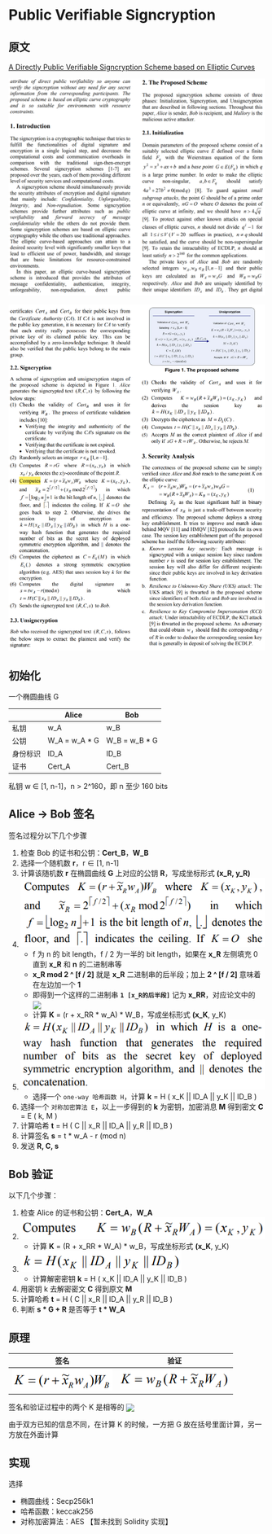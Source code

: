 # Public Verifiable Signcryption

## 原文

[A Directly Public Verifiable Signcryption Scheme based on Elliptic Curves](./A%20Directly%20Public%20Verifiable%20Signcryption%20Scheme%20based%20on%20Elliptic%20Curves.pdf) 

![image-20211031104618738](README/image-20211031104618738.png)

![image-20211031104053037](README/image-20211031104053037.png)

## 初始化

一个椭圆曲线 G

|          | Alice         | Bob           |
| -------- | ------------- | ------------- |
| 私钥     | w_A           | w_B           |
| 公钥     | W_A = w_A * G | W_B = w_B * G |
| 身份标识 | ID_A          | ID_B          |
| 证书     | Cert_A        | Cert_B        |

私钥 w ∈ [1, n-1]，n > 2^160，即 n 至少 160 bits

## Alice -> Bob 签名

签名过程分以下几个步骤

1. 检查 Bob 的证书和公钥：**Cert_B**，**W_B**
2. 选择一个随机数 **r**，r ∈ [1, n-1]
3. 计算该随机数 **r** 在椭圆曲线 **G** 上对应的公钥 **R**，写成坐标形式 **(x_R, y_R)**
4.  ![image-20211031110701230](README/image-20211031110701230.png)
    + f 为 n 的 bit length，f / 2 为一半的 bit length，如果在 **x_R** 左侧填充 0 直到 **x_R** 和 **n** 的二进制串等
    + **x_R mod 2 ^ [f / 2]** 就是 **x_R** 二进制串的后半段；加上 **2 ^ [f / 2]** 意味着在左边加一个 **1**
    + 即得到一个这样的二进制串 **`1 [x_R的后半段]`** 记为 **x_RR**，对应论文中的 <img height="20" valign="middle"  src="https://render.githubusercontent.com/render/math?math=\widetilde%20x_R">
    + 计算 **K** = (r + x_RR * w_A) * W_B，写成坐标形式 **(x_K**, y_K)
5. ![image-20211031112914956](README/image-20211031112914956.png) 
    + 选择一个 `one-way 哈希函数 H`，计算 **k** =  H ( x_K || ID_A || y_K || ID_B )
6. 选择一个 `对称加密算法 E`，以上一步得到的 **k** 为密钥，加密消息 **M** 得到密文 **C** = E ( k, M )
7. 计算哈希  **t** =  H ( C || x_R || ID_A || y_R || ID_B )
8. 计算签名 **s** = t * w_A - r (mod n)
9. 发送 **R, C, s**



## Bob 验证

以下几个步骤：

1. 检查 Alice 的证书和公钥：**Cert_A**，**W_A**
2.  ![image-20211031114318372](README/image-20211031114318372.png)
    + 计算 **K** = (R + x_RR * W_A) * w_B，写成坐标形式 **(x_K**, y_K)
3.  ![image-20211031114602603](README/image-20211031114602603.png)
    + 计算解密密钥  **k** =  H ( x_K || ID_A || y_K || ID_B )
4. 用密钥 k 去解密密文 **C** 得到原文 **M**
5. 计算哈希  **t** =  H ( C || x_R || ID_A || y_R || ID_B )
6. 判断 **s * G + R** 是否等于 **t * W_A**



## 原理

| 签名                                                         | 验证                                                         |
| ------------------------------------------------------------ | ------------------------------------------------------------ |
| ![image-20211031115044680](README/image-20211031115044680.png) | ![image-20211031115057663](README/image-20211031115057663.png) |

签名和验证过程中的两个 K 是相等的 <img height="20" valign="middle"  src="https://render.githubusercontent.com/render/math?math=K%3DG(r%2B%5Cwidetilde%20x_Rw_A)w_B">

由于双方已知的信息不同，在计算 K 的时候，一方把 G 放在括号里面计算，另一方放在外面计算



## 实现

选择

+ 椭圆曲线：Secp256k1
+ 哈希函数：keccak256
+ 对称加密算法：AES 【暂未找到 Solidity 实现】

